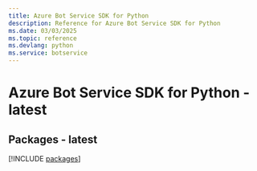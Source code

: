 ```yaml
---
title: Azure Bot Service SDK for Python
description: Reference for Azure Bot Service SDK for Python
ms.date: 03/03/2025
ms.topic: reference
ms.devlang: python
ms.service: botservice
---
```

# Azure Bot Service SDK for Python - latest
## Packages - latest
[!INCLUDE [packages](bot-service-index.md)]